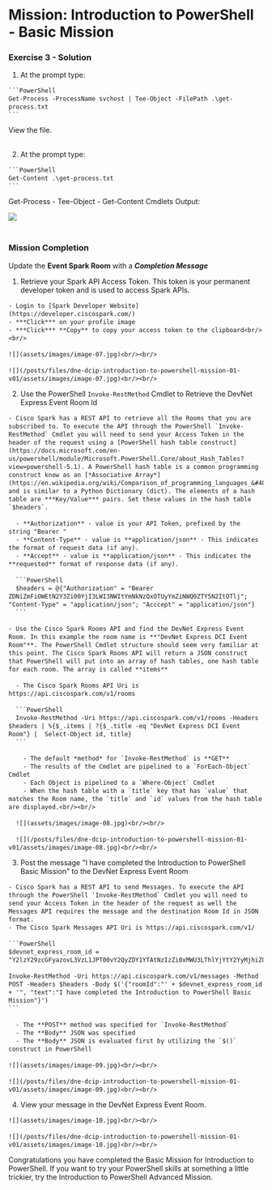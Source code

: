 # Mission: Introduction to PowerShell - Basic Mission

### Exercise 3 - Solution

  1. At the prompt type:

    ```PowerShell
    Get-Process -ProcessName svchost | Tee-Object -FilePath .\get-process.txt
    ```

  View the file.</br></br>

  2. At the prompt type:

    ```PowerShell
    Get-Content .\get-process.txt
    ```

  Get-Process - Tee-Object - Get-Content Cmdlets Output:

  <!--![](assets/images/image-06.jpg)<br/><br/>-->

  ![](/posts/files/dne-dcip-introduction-to-powershell-mission-01-v01/assets/images/image-06.jpg)<br/><br/>

### Mission Completion

Update the **Event Spark Room** with a ***Completion Message***

  1. Retrieve your Spark API Access Token. This token is your permanent developer token and is used to access Spark APIs.

    - Login to [Spark Developer Website](https://developer.ciscospark.com/)
    - ***Click*** on your profile image
    - ***Click*** **Copy** to copy your access token to the clipboard<br/><br/>

    ![](assets/images/image-07.jpg)<br/><br/>

    ![](/posts/files/dne-dcip-introduction-to-powershell-mission-01-v01/assets/images/image-07.jpg)<br/><br/>

  2. Use the PowerShell `Invoke-RestMethod` Cmdlet to Retrieve the DevNet Express Event Room Id

    - Cisco Spark has a REST API to retrieve all the Rooms that you are subscribed to. To execute the API through the PowerShell `Invoke-RestMethod` Cmdlet you will need to send your Access Token in the header of the request using a [PowerShell hash table construct](https://docs.microsoft.com/en-us/powershell/module/Microsoft.PowerShell.Core/about_Hash_Tables?view=powershell-5.1). A PowerShell hash table is a common programming construct know as an [*Associative Array*](https://en.wikipedia.org/wiki/Comparison_of_programming_languages_&#40;associative_array&#41;) and is similar to a Python Dictionary (dict). The elements of a hash table are ***Key/Value*** pairs. Set these values in the hash table `$headers`.

      - **Authorization** - value is your API Token, prefixed by the string "Bearer "
      - **Content-Type** - value is **application/json** - This indicates the format of request data (if any).
      - **Accept** - value is **application/json** - This indicates the **requested** format of response data (if any).

      ```PowerShell
      $headers = @{"Authorization" = "Bearer ZDNiZmFiOWEtN2Y3Zi00YjI3LWI3NWItYmNkNzQxOTUyYmZiNWQ0ZTY5N2ItOTlj"; "Content-Type" = "application/json"; "Acccept" = "application/json"}
      ```

    - Use the Cisco Spark Rooms API and find the DevNet Express Event Room. In this example the room name is **"DevNet Express DCI Event Room"**. The PowerShell Cmdlet structure should seem very familiar at this point. The Cisco Spark Rooms API will return a JSON construct that PowerShell will put into an array of hash tables, one hash table for each room. The array is called **items**

      - The Cisco Spark Rooms API Uri is https://api.ciscospark.com/v1/rooms

      ```PowerShell
      Invoke-RestMethod -Uri https://api.ciscospark.com/v1/rooms -Headers $headers | %{$_.items | ?{$_.title -eq "DevNet Express DCI Event Room"} |  Select-Object id, title}
      ```

        - The default *method* for `Invoke-RestMethod` is **GET**
        - The results of the Cmdlet are pipelined to a `ForEach-Object` Cmdlet
        - Each Object is pipelined to a `Where-Object` Cmdlet
        - When the hash table with a `title` key that has `value` that matches the Room name, the `title` and `id` values from the hash table are displayed.<br/><br/>

      ![](assets/images/image-08.jpg)<br/><br/>

      ![](/posts/files/dne-dcip-introduction-to-powershell-mission-01-v01/assets/images/image-08.jpg)<br/><br/>

  3. Post the message "I have completed the Introduction to PowerShell Basic Mission" to the DevNet Express Event Room

    - Cisco Spark has a REST API to send Messages. To execute the API through the PowerShell `Invoke-RestMethod` Cmdlet you will need to send your Access Token in the header of the request as well the Messages API requires the message and the destination Room Id in JSON format.
    - The Cisco Spark Messages API Uri is https://api.ciscospark.com/v1/

    ```PowerShell
    $devnet_express_room_id = "Y2lzY29zcGFyazovL3VzL1JPT00vY2QyZDY1YTAtNzIzZi0xMWU3LThlYjYtY2YyMjhiZGY5OTRm"

    Invoke-RestMethod -Uri https://api.ciscospark.com/v1/messages -Method POST -Headers $headers -Body $('{"roomId":"' + $devnet_express_room_id + '", "text":"I have completed the Introduction to PowerShell Basic Mission"}')
    ```

      - The **POST** method was specified for `Invoke-RestMethod`
      - The **Body** JSON was specified
      - The **Body** JSON is evaluated first by utilizing the `$()` construct in PowerShell

    ![](assets/images/image-09.jpg)<br/><br/>

    ![](/posts/files/dne-dcip-introduction-to-powershell-mission-01-v01/assets/images/image-09.jpg)<br/><br/>

  4. View your message in the DevNet Express Event Room.

    ![](assets/images/image-10.jpg)<br/><br/>

    ![](/posts/files/dne-dcip-introduction-to-powershell-mission-01-v01/assets/images/image-10.jpg)<br/><br/>

Congratulations you have completed the Basic Mission for Introduction to PowerShell. If you want to try your PowerShell skills at something a little trickier, try the Introduction to PowerShell Advanced Mission.
